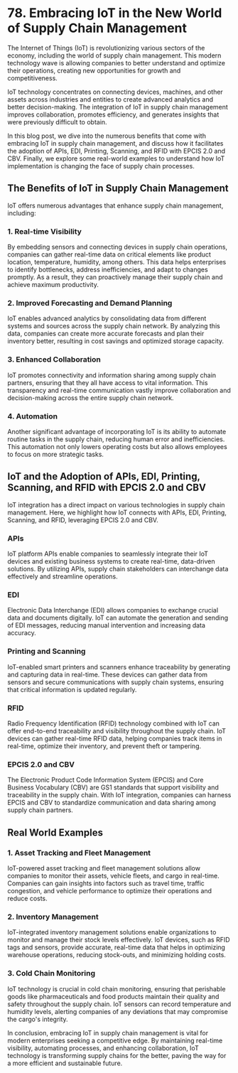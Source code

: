 # 78. Embracing IoT in the New World of Supply Chain Management

The Internet of Things (IoT) is revolutionizing various sectors of the economy, including the world of supply chain management. This modern technology wave is allowing companies to better understand and optimize their operations, creating new opportunities for growth and competitiveness.

IoT technology concentrates on connecting devices, machines, and other assets across industries and entities to create advanced analytics and better decision-making. The integration of IoT in supply chain management improves collaboration, promotes efficiency, and generates insights that were previously difficult to obtain.

In this blog post, we dive into the numerous benefits that come with embracing IoT in supply chain management, and discuss how it facilitates the adoption of APIs, EDI, Printing, Scanning, and RFID with EPCIS 2.0 and CBV. Finally, we explore some real-world examples to understand how IoT implementation is changing the face of supply chain processes.

## The Benefits of IoT in Supply Chain Management

IoT offers numerous advantages that enhance supply chain management, including:

### 1. Real-time Visibility

By embedding sensors and connecting devices in supply chain operations, companies can gather real-time data on critical elements like product location, temperature, humidity, among others. This data helps enterprises to identify bottlenecks, address inefficiencies, and adapt to changes promptly. As a result, they can proactively manage their supply chain and achieve maximum productivity.

### 2. Improved Forecasting and Demand Planning

IoT enables advanced analytics by consolidating data from different systems and sources across the supply chain network. By analyzing this data, companies can create more accurate forecasts and plan their inventory better, resulting in cost savings and optimized storage capacity.

### 3. Enhanced Collaboration

IoT promotes connectivity and information sharing among supply chain partners, ensuring that they all have access to vital information. This transparency and real-time communication vastly improve collaboration and decision-making across the entire supply chain network.

### 4. Automation

Another significant advantage of incorporating IoT is its ability to automate routine tasks in the supply chain, reducing human error and inefficiencies. This automation not only lowers operating costs but also allows employees to focus on more strategic tasks.

## IoT and the Adoption of APIs, EDI, Printing, Scanning, and RFID with EPCIS 2.0 and CBV

IoT integration has a direct impact on various technologies in supply chain management. Here, we highlight how IoT connects with APIs, EDI, Printing, Scanning, and RFID, leveraging EPCIS 2.0 and CBV.

### APIs

IoT platform APIs enable companies to seamlessly integrate their IoT devices and existing business systems to create real-time, data-driven solutions. By utilizing APIs, supply chain stakeholders can interchange data effectively and streamline operations.

### EDI

Electronic Data Interchange (EDI) allows companies to exchange crucial data and documents digitally. IoT can automate the generation and sending of EDI messages, reducing manual intervention and increasing data accuracy.

### Printing and Scanning

IoT-enabled smart printers and scanners enhance traceability by generating and capturing data in real-time. These devices can gather data from sensors and secure communications with supply chain systems, ensuring that critical information is updated regularly.

### RFID

Radio Frequency Identification (RFID) technology combined with IoT can offer end-to-end traceability and visibility throughout the supply chain. IoT devices can gather real-time RFID data, helping companies track items in real-time, optimize their inventory, and prevent theft or tampering.

### EPCIS 2.0 and CBV

The Electronic Product Code Information System (EPCIS) and Core Business Vocabulary (CBV) are GS1 standards that support visibility and traceability in the supply chain. With IoT integration, companies can harness EPCIS and CBV to standardize communication and data sharing among supply chain partners.

## Real World Examples

### 1. Asset Tracking and Fleet Management

IoT-powered asset tracking and fleet management solutions allow companies to monitor their assets, vehicle fleets, and cargo in real-time. Companies can gain insights into factors such as travel time, traffic congestion, and vehicle performance to optimize their operations and reduce costs.

### 2. Inventory Management

IoT-integrated inventory management solutions enable organizations to monitor and manage their stock levels effectively. IoT devices, such as RFID tags and sensors, provide accurate, real-time data that helps in optimizing warehouse operations, reducing stock-outs, and minimizing holding costs.

### 3. Cold Chain Monitoring

IoT technology is crucial in cold chain monitoring, ensuring that perishable goods like pharmaceuticals and food products maintain their quality and safety throughout the supply chain. IoT sensors can record temperature and humidity levels, alerting companies of any deviations that may compromise the cargo's integrity.

In conclusion, embracing IoT in supply chain management is vital for modern enterprises seeking a competitive edge. By maintaining real-time visibility, automating processes, and enhancing collaboration, IoT technology is transforming supply chains for the better, paving the way for a more efficient and sustainable future.